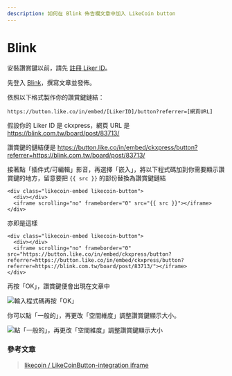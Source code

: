 ```yaml
---
description: 如何在 Blink 佈告欄文章中加入 LikeCoin button
---
```


# Blink

安裝讚賞鍵以前，請先 [註冊 Liker ID](../../liker-id/)。

先登入 [Blink](https://blink.com.tw/)，撰寫文章並發佈。

依照以下格式製作你的讚賞鍵鏈結：

```
https://button.like.co/in/embed/[LikerID]/button?referrer=[網頁URL]
```

假設你的 Liker ID 是 ckxpress，網頁 URL 是 https://blink.com.tw/board/post/83713/

讚賞鍵的鏈結便是 https://button.like.co/in/embed/ckxpress/button?referrer=https://blink.com.tw/board/post/83713/

接著點「插件式/可編輯」影音，再選擇「嵌入」，將以下程式碼加到你需要顯示讚賞鍵的地方，留意要把 `{{ src }}` 的部份替換為讚賞鍵鏈結

```
<div class="likecoin-embed likecoin-button">
  <div></div>
  <iframe scrolling="no" frameborder="0" src="{{ src }}"></iframe>
</div>
```

亦即是這樣

```
<div class="likecoin-embed likecoin-button">
  <div></div>
  <iframe scrolling="no" frameborder="0" src="https://button.like.co/in/embed/ckxpress/button?referrer=https://button.like.co/in/embed/ckxpress/button?referrer=https://blink.com.tw/board/post/83713/"></iframe>
</div>
```

再按「OK」，讚賞鍵便會出現在文章中

![輸入程式碼再按「OK」](../../../.gitbook/assets/blink-insert.png)

你可以點「一般的」，再更改「空間維度」調整讚賞鍵顯示大小。

![點「一般的」，再更改「空間維度」調整讚賞鍵顯示大小](../../../.gitbook/assets/blink.png)

### 參考文章

> [likecoin / LikeCoinButton-integration iframe](https://github.com/likecoin/LikeCoinButton-integration/tree/master/web#2iframe)
